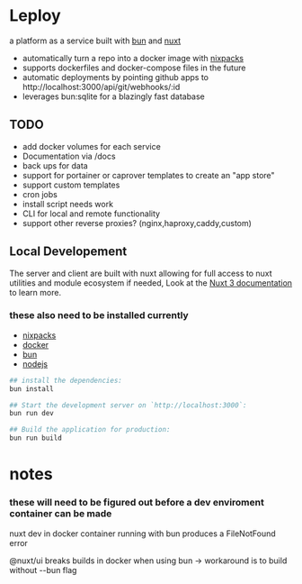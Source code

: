 # Leploy
a platform as a service built with [bun](https://bun.sh/) and [nuxt](https://nuxt.com)

- automatically turn a repo into a docker image with [nixpacks](https://nixpacks.com/docs)
- supports dockerfiles and docker-compose files in the future
- automatic deployments by pointing github apps to http://localhost:3000/api/git/webhooks/:id
- leverages bun:sqlite for a blazingly fast database

## TODO 
- add docker volumes for each service
- Documentation via /docs
- back ups for data
- support for portainer or caprover templates to create an "app store"
- support custom templates
- cron jobs
- install script needs work
- CLI for local and remote functionality
- support other reverse proxies? (nginx,haproxy,caddy,custom)

## Local Developement

The server and client are built with nuxt allowing for full access to nuxt utilities and module ecosystem if needed,
Look at the [Nuxt 3 documentation](https://nuxt.com/docs/getting-started/introduction) to learn more.

### these also need to be installed currently
 - [nixpacks](https://nixpacks.com/docs)
 - [docker](https://www.docker.com/)
 - [bun](https://bun.sh/)
 - [nodejs](https://nodejs.org/en)

```bash
## install the dependencies:
bun install

## Start the development server on `http://localhost:3000`:
bun run dev

## Build the application for production:
bun run build
```

# notes

### these will need to be figured out before a dev enviroment container can be made
nuxt dev in docker container running with bun produces a FileNotFound error

@nuxt/ui breaks builds in docker when using bun -> workaround is to build without --bun flag


